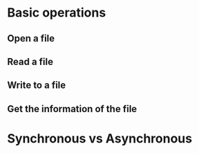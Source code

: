 # Basic operations
## Open a file
## Read a file
## Write to a file
## Get the information of the file

# Synchronous vs Asynchronous